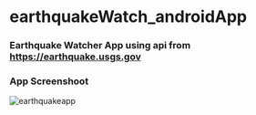 # earthquakeWatch_androidApp

### Earthquake Watcher App using api from https://earthquake.usgs.gov

### App Screenshoot
![earthquakeapp](https://user-images.githubusercontent.com/32861143/52537159-e4972b00-2d95-11e9-94a7-0db08de80df5.png)
